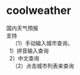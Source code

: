 # coolweather
国内天气预报<br/>
支持<br/>
      &nbsp;&nbsp;&nbsp;&nbsp;（1）手动输入城市查询，<br/>
          &nbsp;&nbsp;1）拼音输入查询<br/>
          &nbsp;&nbsp;2）中文查询<br/>
      &nbsp;&nbsp;&nbsp;&nbsp;（2）点击城市列表来查询<br/>
      
